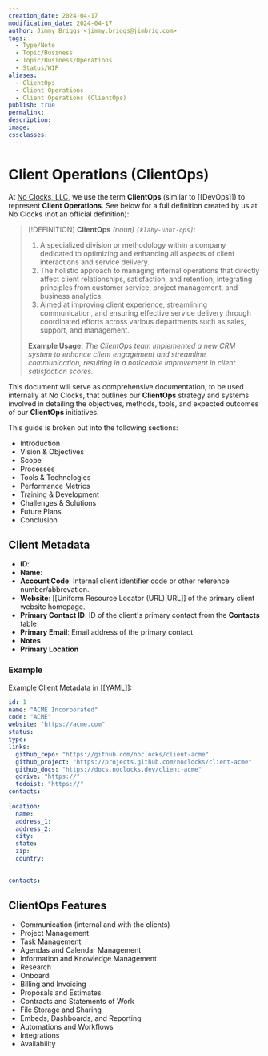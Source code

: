 ```yaml
---
creation_date: 2024-04-17
modification_date: 2024-04-17
author: Jimmy Briggs <jimmy.briggs@jimbrig.com>
tags:
  - Type/Note
  - Topic/Business
  - Topic/Business/Operations
  - Status/WIP
aliases:
  - ClientOps
  - Client Operations
  - Client Operations (ClientOps)
publish: true
permalink:
description:
image:
cssclasses:
---
```


# Client Operations (ClientOps)

At [No Clocks, LLC](https://github.com/noclocks), we use the term **ClientOps** (similar to [[DevOps]]) to represent **Client Operations**. See below for a full definition created by us at No Clocks (not an official definition):

> [!DEFINITION]
> **ClientOps** *(noun) `[klahy-uhnt-ops]`*:
> 1. A specialized division or methodology within a company dedicated to optimizing and enhancing all aspects of client interactions and service delivery.
> 2. The holistic approach to managing internal operations that directly affect client relationships, satisfaction, and retention, integrating principles from customer service, project management, and business analytics.
> 3. Aimed at improving client experience, streamlining communication, and ensuring effective service delivery through coordinated efforts across various departments such as sales, support, and management.
>
> **Example Usage:**
> *The ClientOps team implemented a new CRM system to enhance client engagement and streamline communication, resulting in a noticeable improvement in client satisfaction scores.*

This document will serve as comprehensive documentation, to be used internally at No Clocks, that outlines our **ClientOps** strategy and systems involved in detailing the objectives, methods, tools, and expected outcomes of our **ClientOps** initiatives.

This guide is broken out into the following sections:

- Introduction
- Vision & Objectives
- Scope
- Processes
- Tools & Technologies
- Performance Metrics
- Training & Development
- Challenges & Solutions
- Future Plans
- Conclusion

## Client Metadata

- **ID**:
- **Name**:
- **Account Code**: Internal client identifier code or other reference number/abbrevation. 
- **Website**: [[Uniform Resource Locator (URL)|URL]] of the primary client website homepage.
- **Primary Contact ID**: ID of the client's primary contact from the **Contacts** table
- **Primary Email**: Email address of the primary contact
- **Notes**
- **Primary Location**

### Example

Example Client Metadata in [[YAML]]:

```yaml
id: 1
name: "ACME Incorporated"
code: "ACME"
website: "https://acme.com"
status: 
type:
links:
  github_repo: "https://github.com/noclocks/client-acme"
  github_project: "https://projects.github.com/noclocks/client-acme"
  github_docs: "https://docs.noclocks.dev/client-acme"
  gdrive: "https://"
  todoist: "https://"
contacts:
  
location:
  name:
  address_1:
  address_2:
  city:
  state:
  zip:
  country:
  

contacts:
```

## ClientOps Features

- Communication (internal and with the clients)
- Project Management
- Task Management
- Agendas and Calendar Management
- Information and Knowledge Management
- Research
- Onboardi
- Billing and Invoicing
- Proposals and Estimates
- Contracts and Statements of Work
- File Storage and Sharing
- Embeds, Dashboards, and Reporting
- Automations and Workflows
- Integrations
- Availability